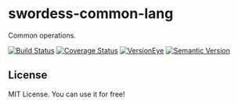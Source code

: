 # swordess-common-lang
Common operations.

[![Build Status](https://travis-ci.org/xingyuli/swordess-common-lang.svg?branch=1.0.0)](https://travis-ci.org/xingyuli/swordess-common-lang)
[![Coverage Status](https://coveralls.io/repos/github/xingyuli/swordess-common-lang/badge.svg?branch=1.0.0)](https://coveralls.io/github/xingyuli/swordess-common-lang?branch=master)
[![VersionEye](https://www.versioneye.com/user/projects/575750457757a0004a1de163/badge.svg)](https://www.versioneye.com/user/projects/56c6f1e7ef3f98000afee147?child=summary)
[![Semantic Version](https://img.shields.io/sem%20ver/v2.0.0.png)](http://semver.org/spec/v2.0.0.html)

## License

MIT License. You can use it for free!
